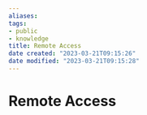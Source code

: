 ```yaml
---
aliases: 
tags:
- public
- knowledge
title: Remote Access
date created: "2023-03-21T09:15:26"
date modified: "2023-03-21T09:15:28"
---
```


# Remote Access
